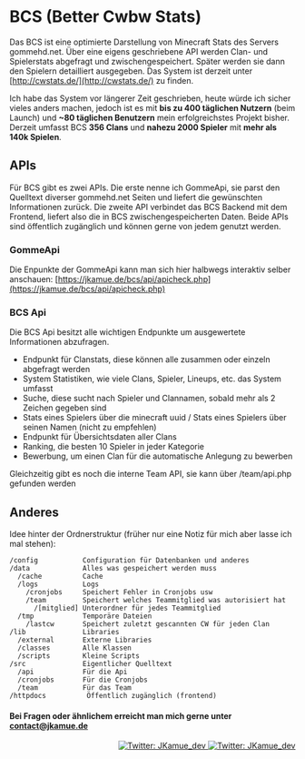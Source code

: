 # BCS (Better Cwbw Stats)
Das BCS ist eine optimierte Darstellung von Minecraft Stats des Servers gommehd.net. Über eine eigens geschriebene API werden Clan- und Spielerstats abgefragt und zwischengespeichert. Später werden sie dann den Spielern detailliert ausgegeben. Das System ist derzeit unter [http://cwstats.de/](http://cwstats.de/) zu finden.

Ich habe das System vor längerer Zeit geschrieben, heute würde ich sicher vieles anders machen, jedoch ist es mit **bis zu 400 täglichen Nutzern** (beim Launch) und **~80 täglichen Benutzern** mein erfolgreichstes Projekt bisher. Derzeit umfasst BCS **356 Clans** und **nahezu 2000 Spieler** mit **mehr als 140k Spielen**.

## APIs

Für BCS gibt es zwei APIs. Die erste nenne ich GommeApi, sie parst den Quelltext diverser gommehd.net Seiten und liefert die gewünschten Informationen zurück. Die zweite API verbindet das BCS Backend mit dem Frontend, liefert also die in BCS zwischengespeicherten Daten. Beide APIs sind öffentlich zugänglich und können gerne von jedem genutzt werden.

### GommeApi
Die Enpunkte der GommeApi kann man sich hier halbwegs interaktiv selber anschauen: [https://jkamue.de/bcs/api/apicheck.php](https://jkamue.de/bcs/api/apicheck.php)

### BCS Api
Die BCS Api besitzt alle wichtigen Endpunkte um ausgewertete Informationen abzufragen.

 - Endpunkt für Clanstats, diese können alle zusammen oder einzeln abgefragt werden
 - System Statistiken, wie viele Clans, Spieler, Lineups, etc. das System umfasst
 - Suche, diese sucht nach Spieler und Clannamen, sobald mehr als 2 Zeichen gegeben sind
 - Stats eines Spielers über die minecraft uuid / Stats eines Spielers über seinen Namen (nicht zu empfehlen)
 - Endpunkt für Übersichtsdaten aller Clans
 - Ranking, die besten 10 Spieler in jeder Kategorie
 - Bewerbung, um einen Clan für die automatische Anlegung zu bewerben
 
 Gleichzeitig gibt es noch die interne Team API, sie kann über /team/api.php gefunden werden

## Anderes

Idee hinter der Ordnerstruktur (früher nur eine Notiz für mich aber lasse ich mal stehen):
```
/config           Configuration für Datenbanken und anderes
/data             Alles was gespeichert werden muss
  /cache          Cache
  /logs           Logs
    /cronjobs     Speichert Fehler in Cronjobs usw
    /team         Speichert welches Teammitglied was autorisiert hat
      /[mitglied] Unterordner für jedes Teammitglied
  /tmp            Temporäre Dateien
    /lastcw       Speichert zuletzt gescannten CW für jeden Clan
/lib              Libraries       
  /external       Externe Libraries           
  /classes        Alle Klassen
  /scripts        Kleine Scripts
/src              Eigentlicher Quelltext
  /api            Für die Api
  /cronjobs       Für die Cronjobs
  /team           Für das Team
/httpdocs          Öffentlich zugänglich (frontend)
```
    
#### Bei Fragen oder ähnlichem erreicht man mich gerne unter contact@jkamue.de
<p align="right">
<a href="https://twitter.com/BetterCWBWStats">
    <img alt="Twitter: JKamue_dev" src="https://img.shields.io/twitter/follow/BetterCWBWStats.svg?style=social" target="_blank" />
  </a>
 <a href="https://twitter.com/JKamue_dev">
    <img alt="Twitter: JKamue_dev" src="https://img.shields.io/twitter/follow/JKamue_dev.svg?style=social" target="_blank" />
  </a>
</p>